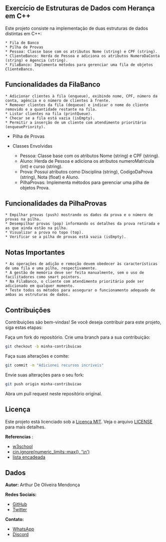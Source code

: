 ## Exercício de Estruturas de Dados com Herança em C++

 Este projeto consiste na implementação de duas estruturas de dados distintas em C++:

    
    * Fila de Banco
    * Pilha de Provas
    * Pessoa: Classe base com os atributos Nome (string) e CPF (string).
    * ClienteBanco: Herda de Pessoa e adiciona os atributos NumeroDaConta (string) e Agencia (string).
    * FilaBanco: Implementa métodos para gerenciar uma fila de objetos ClienteBanco.

## Funcionalidades da FilaBanco

    * Adicionar clientes à fila (enqueue), exibindo nome, CPF, número da conta, agência e o número de clientes à frente.
    * Remover clientes da fila (dequeue) e indicar o nome do cliente removido e a quantidade restante na fila.
    * Listar clientes na fila (printQueue).
    * Checar se a fila está vazia (isEmpty).
    * Permitir a inserção de um cliente com atendimento prioritário (enqueuePriority).

* Pilha de Provas
* Classes Envolvidas

    * Pessoa: Classe base com os atributos Nome (string) e CPF (string).
    * Aluno: Herda de Pessoa e adiciona os atributos numeroMatricula (int) e curso (string).
    * Prova: Possui atributos como Disciplina (string), CodigoDaProva (string), Nota (float) e Aluno.
    * PilhaProvas: Implementa métodos para gerenciar uma pilha de objetos Prova.

## Funcionalidades da PilhaProvas

    * Empilhar provas (push) mostrando os dados da prova e o número de provas na pilha.
    * Desempilhar provas (pop) informando os detalhes da prova retirada e as que ainda estão na pilha.
    * Visualizar a prova no topo (top).
    * Verificar se a pilha de provas está vazia (isEmpty).

## Notas Importantes

    * As operações de adição e remoção devem obedecer às características de uma fila e uma pilha, respectivamente.
    * A gestão de memória deve ser feita manualmente, sem o uso de facilitadores como smart pointers.
    * Na FilaBanco, o cliente com atendimento prioritário pode ser adicionado em qualquer momento.
    * Teste todos os métodos para assegurar o funcionamento adequado de ambas as estruturas de dados.
## Contribuições
Contribuições são bem-vindas! Se você deseja contribuir para este projeto, siga estas etapas:

Faça um fork do repositório. Crie uma branch para a sua contribuição:
```bash
git checkout -b minha-contribuicao
```
Faça suas alterações e comite:
```bash
git commit -m "Adicionei recursos incríveis"
```
Envie suas alterações para o seu fork:
```bash
git push origin minha-contribuicao
```
Abra um pull request neste repositório original.

## Licença

Este projeto está licenciado sob a [Licença MIT](LICENSE). Veja o arquivo [LICENSE](LICENSE) para mais detalhes.

**Referencias** :

* [w3school](https://www.w3schools.com/cpp/default.asp)
* [cin.ignore(numeric_limits<streamsize>::max(), '\n')](https://www.tutorialspoint.com/what-is-the-use-of-cin-ignore-in-cplusplus)
* [lista encadeada](https://www.ime.usp.br/~coelho/mac0122-2012/aulas/aula10-3x2.pdf)


## Dados

**Autor:** Arthur De Oliveira Mendonça 

**Redes Sociais:**

* [GitHub](https://github.com/ImArthz)
* [Twitter](https://twitter.com/Im_Arthz)

**Contato:**

* [WhatsApp](https://api.whatsapp.com/send?phone=37988528423)
* [Discord](https://discordapp.com/users/imarthz)
